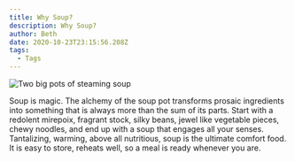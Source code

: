 ```yaml
---
title: Why Soup?
description: Why Soup?
author: Beth
date: 2020-10-23T23:15:56.208Z
tags:
  - Tags
---
```

![Two big pots of steaming soup](/static/img/pexels-timur-saglambilek-66639.jpg)

Soup is magic. The alchemy of the soup pot transforms prosaic ingredients into something that is always more than the sum of its parts. Start with a redolent mirepoix, fragrant stock, silky beans, jewel like vegetable pieces, chewy noodles, and end up with a soup that engages all your senses. Tantalizing, warming, above all nutritious, soup is the ultimate comfort food. It is easy to store, reheats well, so a meal is ready whenever you are.